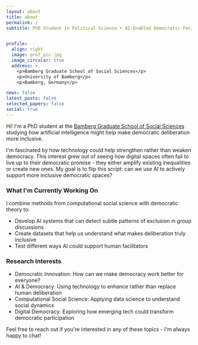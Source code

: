```yaml
---
layout: about
title: about
permalink: /
subtitle: PhD Student in Political Science • AI-Enabled Democratic Facilitation • Computational Social Science <br/><br/>


profile:
  align: right
  image: prof_pic.jpg
  image_circular: true
  address: >
    <p>Bamberg Graduate School of Social Sciences</p>
    <p>University of Bamberg</p>
    <p>Bamberg, Germany</p>

news: false
latest_posts: false
selected_papers: false
social: true
---
```


Hi! I'm a PhD student at the [Bamberg Graduate School of Social Sciences](https://www.uni-bamberg.de/en/bagss/members/doctoral-postdoctoral/doctoral/julian-gierenz/) studying how artificial intelligence might help make democratic deliberation more inclusive.

I'm fascinated by how technology could help strengthen rather than weaken democracy. This interest grew out of seeing how digital spaces often fail to live up to their democratic promise - they either amplify existing inequalities or create new ones. My goal is to flip this script: can we use AI to actively support more inclusive democratic spaces?

### What I'm Currently Working On

I combine methods from computational social science with democratic theory to:
- Develop AI systems that can detect subtle patterns of exclusion in group discussions
- Create datasets that help us understand what makes deliberation truly inclusive
- Test different ways AI could support human facilitators

### Research Interests
- Democratic Innovation: How can we make democracy work better for everyone?
- AI & Democracy: Using technology to enhance rather than replace human deliberation
- Computational Social Science: Applying data science to understand social dynamics
- Digital Democracy: Exploring how emerging tech could transform democratic participation

Feel free to reach out if you're interested in any of these topics - I'm always happy to chat!

<br/><br/>

<!-- For broader discussions about my research and thoughts on democracy, technology, and society, you can follow my writing on [Substack](https://juliangierenz.substack.com/). -->